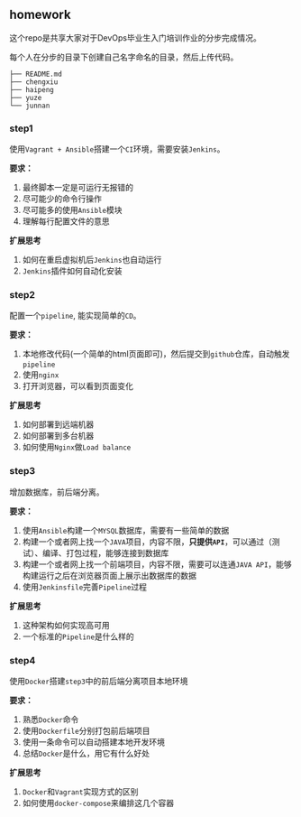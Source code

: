 ## homework

这个repo是共享大家对于DevOps毕业生入门培训作业的分步完成情况。

每个人在分步的目录下创建自己名字命名的目录，然后上传代码。

```
├── README.md
├── chengxiu
├── haipeng
├── yuze
└── junnan
```

### step1
使用`Vagrant + Ansible`搭建一个`CI`环境，需要安装`Jenkins`。

**要求：**
1. 最终脚本一定是可运行无报错的
2. 尽可能少的命令行操作
3. 尽可能多的使用`Ansible`模块
4. 理解每行配置文件的意思

**扩展思考**

1. 如何在重启虚拟机后`Jenkins`也自动运行
2. `Jenkins`插件如何自动化安装

### step2
配置一个`pipeline`, 能实现简单的`CD`。

**要求：**
1. 本地修改代码(一个简单的html页面即可)，然后提交到`github`仓库，自动触发`pipeline`
2. 使用`nginx`
3. 打开浏览器，可以看到页面变化

**扩展思考**

1. 如何部署到远端机器
2. 如何部署到多台机器
3. 如何使用`Nginx`做`Load balance`

### step3
增加数据库，前后端分离。

**要求：**
1. 使用`Ansible`构建一个`MYSQL`数据库，需要有一些简单的数据
2. 构建一个或者网上找一个`JAVA`项目，内容不限，**只提供`API`**，可以通过（测试）、编译、打包过程，能够连接到数据库
3. 构建一个或者网上找一个前端项目，内容不限，需要可以连通`JAVA API`，能够构建运行之后在浏览器页面上展示出数据库的数据
4. 使用`Jenkinsfile`完善`Pipeline`过程

**扩展思考**
1. 这种架构如何实现高可用
2. 一个标准的`Pipeline`是什么样的

### step4
使用`Docker`搭建`step3`中的前后端分离项目本地环境

**要求：**
1. 熟悉`Docker`命令
2. 使用`Dockerfile`分别打包前后端项目
3. 使用一条命令可以自动搭建本地开发环境
4. 总结`Docker`是什么，用它有什么好处

**扩展思考**
1. `Docker`和`Vagrant`实现方式的区别
2. 如何使用`docker-compose`来编排这几个容器
